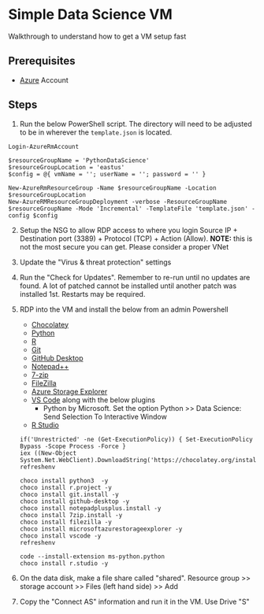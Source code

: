 # Simple Data Science VM

Walkthrough to understand how to get a VM setup fast

## Prerequisites

* [Azure](https://portal.azure.com) Account

## Steps

1. Run the below PowerShell script.
   The directory will need to be adjusted to be in wherever the `template.json` is located.

```{ps1}
Login-AzureRmAccount

$resourceGroupName = 'PythonDataScience'
$resourceGroupLocation = 'eastus'
$config = @{ vmName = ''; userName = ''; password = '' }

New-AzureRmResourceGroup -Name $resourceGroupName -Location $resourceGroupLocation
New-AzureRMResourceGroupDeployment -verbose -ResourceGroupName $resourceGroupName -Mode 'Incremental' -TemplateFile 'template.json' -config $config
```

2. Setup the NSG to allow RDP access to where you login
   Source IP + Destination port (3389) + Protocol (TCP) + Action (Allow).
   **NOTE:** this is not the most secure you can get.
   Please consider a proper VNet
3. Update the "Virus & threat protection" settings
4. Run the "Check for Updates".
   Remember to re-run until no updates are found.
   A lot of patched cannot be installed until another patch was installed 1st.
   Restarts may be required.
5. RDP into the VM and install the below from an admin Powershell
   * [Chocolatey](https://chocolatey.org/install)     
   * [Python](https://www.python.org/downloads/windows/)
   * [R](https://cran.r-project.org/bin/windows/base/)
   * [Git](https://gitforwindows.org/)
   * [GitHub Desktop](https://desktop.github.com/)
   * [Notepad++](https://notepad-plus-plus.org/download)
   * [7-zip](https://www.7-zip.org/)
   * [FileZilla](https://filezilla-project.org/download.php)
   * [Azure Storage Explorer](https://azure.microsoft.com/en-us/features/storage-explorer/)
   * [VS Code](https://code.visualstudio.com/Download) along with the below plugins
     * Python by Microsoft.
	   Set the option Python >> Data Science: Send Selection To Interactive Window
   * [R Studio](https://www.rstudio.com/products/rstudio/download/)	   
   
   ```{ps1}
   if('Unrestricted' -ne (Get-ExecutionPolicy)) { Set-ExecutionPolicy Bypass -Scope Process -Force }
   iex ((New-Object System.Net.WebClient).DownloadString('https://chocolatey.org/install.ps1'))
   refreshenv

   choco install python3  -y
   choco install r.project -y
   choco install git.install -y
   choco install github-desktop -y   
   choco install notepadplusplus.install -y
   choco install 7zip.install -y
   choco install filezilla -y
   choco install microsoftazurestorageexplorer -y   
   choco install vscode -y
   refreshenv

   code --install-extension ms-python.python
   choco install r.studio -y
   ```
6. On the data disk, make a file share called "shared".
   Resource group >> storage account >> Files (left hand side) >> Add
7. Copy the "Connect AS" information and run it in the VM.
   Use Drive "S"


